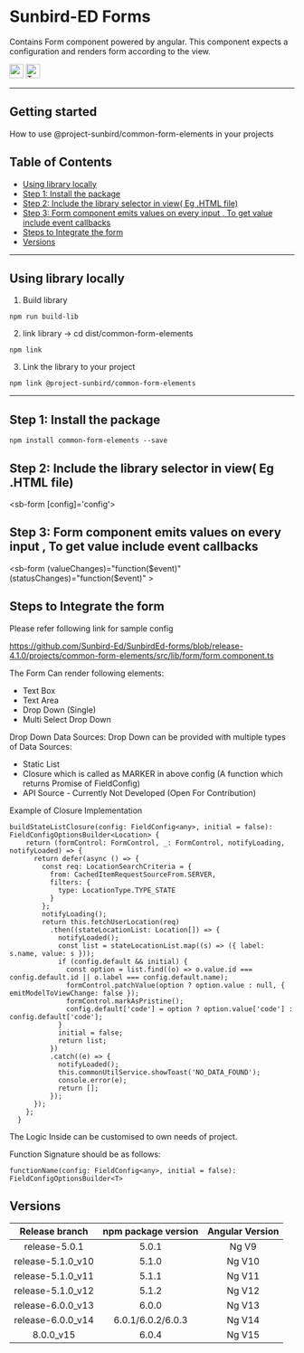 # Sunbird-ED Forms

Contains  Form component powered by angular. This component expects a configuration and renders form according to the view.

<p>
  <img alt="angular" src="https://img.shields.io/badge/-Angular-DD0031?style=flat-square&logo=angular&logoColor=white" height=25 />
  <img alt="TypeScript" src="https://img.shields.io/badge/-TypeScript-007ACC?style=flat-square&logo=typescript&logoColor=white" height=25 />
</p>

---
## Getting started
How to use @project-sunbird/common-form-elements in your projects

## Table of Contents

- [Using library locally](#using-library-locally)
- [Step 1: Install the package](#step-1-install-the-package)
- [Step 2: Include the library selector in view( Eg .HTML file)](#step-2-include-the-library-selector-in-view-eg-html-file)
- [Step 3: Form component emits values on every input , To get value include event callbacks](#step-3-form-component-emits-values-on-every-input--to-get-value-include-event-callbacks)
- [Steps to Integrate the form](#steps-to-integrate-the-form)
- [Versions](#versions)
---

## Using library locally 

1. Build library
```console
npm run build-lib
```
2. link library
   -> cd dist/common-form-elements
```console
npm link
```
3. Link the library to your project
```console
npm link @project-sunbird/common-form-elements
```
---

## Step 1: Install the package

    npm install common-form-elements --save

## Step 2: Include the library selector in view( Eg .HTML file)
   
   <sb-form [config]='config'></sb-form>

## Step 3: Form component emits values on every input , To get value include event callbacks
 
  <sb-form (valueChanges)="function($event)" (statusChanges)="function($event)" ></sb-form>
  
## Steps to Integrate the form

Please refer following link for sample config

https://github.com/Sunbird-Ed/SunbirdEd-forms/blob/release-4.1.0/projects/common-form-elements/src/lib/form/form.component.ts
   
The Form Can render following elements:


* Text Box
* Text Area
* Drop Down (Single)
* Multi Select Drop Down

Drop Down Data Sources:
Drop Down can be provided with multiple types of Data Sources:
* Static List
* Closure which is called as MARKER in above config (A function which returns Promise of FieldConfig)
* API Source - Currently Not Developed (Open For Contribution)



Example of Closure Implementation

```
buildStateListClosure(config: FieldConfig<any>, initial = false): FieldConfigOptionsBuilder<Location> {
    return (formControl: FormControl, _: FormControl, notifyLoading, notifyLoaded) => {
      return defer(async () => {
        const req: LocationSearchCriteria = {
          from: CachedItemRequestSourceFrom.SERVER,
          filters: {
            type: LocationType.TYPE_STATE
          }
        };
        notifyLoading();
        return this.fetchUserLocation(req)
          .then((stateLocationList: Location[]) => {
            notifyLoaded();
            const list = stateLocationList.map((s) => ({ label: s.name, value: s }));
            if (config.default && initial) {
              const option = list.find((o) => o.value.id === config.default.id || o.label === config.default.name);
              formControl.patchValue(option ? option.value : null, { emitModelToViewChange: false });
              formControl.markAsPristine();
              config.default['code'] = option ? option.value['code'] : config.default['code'];
            }
            initial = false;
            return list;
          })
          .catch((e) => {
            notifyLoaded();
            this.commonUtilService.showToast('NO_DATA_FOUND');
            console.error(e);
            return [];
          });
      });
    };
  }
```
 The Logic Inside can be customised to own needs of project.
 
Function Signature should be as follows:

```
functionName(config: FieldConfig<any>, initial = false): FieldConfigOptionsBuilder<T>
```


## Versions
|   Release branch  | npm package version | Angular Version |
|:-----------------:|:-------------------:|:---------------:|
| release-5.0.1     |        5.0.1        |      Ng V9      |
| release-5.1.0_v10 |        5.1.0        |      Ng V10     |
| release-5.1.0_v11 |        5.1.1        |      Ng V11     |
| release-5.1.0_v12 |        5.1.2        |      Ng V12     |
| release-6.0.0_v13 |        6.0.0        |      Ng V13     |
| release-6.0.0_v14 |  6.0.1/6.0.2/6.0.3  |      Ng V14     |
|     8.0.0_v15     |        6.0.4        |      Ng V15     |

